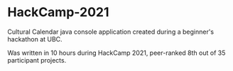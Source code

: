 # HackCamp-2021
Cultural Calendar java console application created during a beginner's hackathon at UBC.

Was written in 10 hours during HackCamp 2021, peer-ranked 8th out of 35 participant projects.
